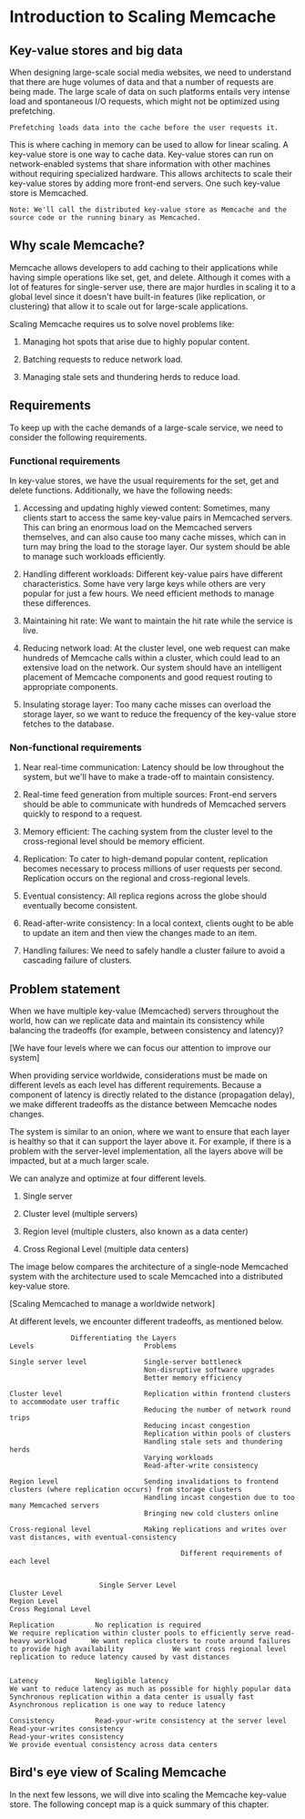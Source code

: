 # Introduction to Scaling Memcache
## Key-value stores and big data
When designing large-scale social media websites, we need to understand that there are huge volumes of data and that a number of requests are being made. The large scale of data on such platforms entails very intense load and spontaneous I/O requests, which might not be optimized using prefetching.

```
Prefetching loads data into the cache before the user requests it.
```

This is where caching in memory can be used to allow for linear scaling. A key-value store is one way to cache data. Key-value stores can run on network-enabled systems that share information with other machines without requiring specialized hardware. This allows architects to scale their key-value stores by adding more front-end servers. One such key-value store is Memcached.
```
Note: We'll call the distributed key-value store as Memcache and the source code or the running binary as Memcached.
```

## Why scale Memcache?
Memcache allows developers to add caching to their applications while having simple operations like set, get, and delete. Although it comes with a lot of features for single-server use, there are major hurdles in scaling it to a global level since it doesn't have built-in features (like replication, or clustering) that allow it to scale out for large-scale applications.

Scaling Memcache requires us to solve novel problems like:

1. Managing hot spots that arise due to highly popular content.

2. Batching requests to reduce network load.

3. Managing stale sets and thundering herds to reduce load.


## Requirements
To keep up with the cache demands of a large-scale service, we need to consider the following requirements.


### Functional requirements
In key-value stores, we have the usual requirements for the set, get and delete functions. Additionally, we have the following needs:

1. Accessing and updating highly viewed content: Sometimes, many clients start to access the same key-value pairs in Memcached servers. This can bring an enormous load on the Memcached servers themselves, and can also cause too many cache misses, which can in turn may bring the load to the storage layer. Our system should be able to manage such workloads efficiently.

2. Handling different workloads: Different key-value pairs have different characteristics. Some have very large keys while others are very popular for just a few hours. We need efficient methods to manage these differences.

3. Maintaining hit rate: We want to maintain the hit rate while the service is live.

4. Reducing network load: At the cluster level, one web request can make hundreds of Memcache calls within a cluster, which could lead to an extensive load on the network. Our system should have an intelligent placement of Memcache components and good request routing to appropriate components.

5. Insulating storage layer: Too many cache misses can overload the storage layer, so we want to reduce the frequency of the key-value store fetches to the database.


### Non-functional requirements
1. Near real-time communication: Latency should be low throughout the system, but we'll have to make a trade-off to maintain consistency.

2. Real-time feed generation from multiple sources: Front-end servers should be able to communicate with hundreds of Memcached servers quickly to respond to a request.

3. Memory efficient: The caching system from the cluster level to the cross-regional level should be memory efficient.

4. Replication: To cater to high-demand popular content, replication becomes necessary to process millions of user requests per second. Replication occurs on the regional and cross-regional levels.

5. Eventual consistency: All replica regions across the globe should eventually become consistent.

6. Read-after-write consistency: In a local context, clients ought to be able to update an item and then view the changes made to an item.

7. Handling failures: We need to safely handle a cluster failure to avoid a cascading failure of clusters.


## Problem statement
When we have multiple key-value (Memcached) servers throughout the world, how can we replicate data and maintain its consistency while balancing the tradeoffs (for example, between consistency and latency)?


[We have four levels where we can focus our attention to improve our system]

When providing service worldwide, considerations must be made on different levels as each level has different requirements. Because a component of latency is directly related to the distance (propagation delay), we make different tradeoffs as the distance between Memcache nodes changes.

The system is similar to an onion, where we want to ensure that each layer is healthy so that it can support the layer above it. For example, if there is a problem with the server-level implementation, all the layers above will be impacted, but at a much larger scale.

We can analyze and optimize at four different levels.

1. Single server

2. Cluster level (multiple servers)

3. Region level (multiple clusters, also known as a data center)

4. Cross Regional Level (multiple data centers)

The image below compares the architecture of a single-node Memcached system with the architecture used to scale Memcached into a distributed key-value store.


[Scaling Memcached to manage a worldwide network]

At different levels, we encounter different tradeoffs, as mentioned below.

```
               Differentiating the Layers
Levels                           Problems

Single server level              Single-server bottleneck
                                 Non-disruptive software upgrades
                                 Better memory efficiency

Cluster level                    Replication within frontend clusters to accommodate user traffic
                                 Reducing the number of network round trips
                                 Reducing incast congestion
                                 Replication within pools of clusters
                                 Handling stale sets and thundering herds
                                 Varying workloads
                                 Read-after-write consistency

Region level                     Sending invalidations to frontend clusters (where replication occurs) from storage clusters 
                                 Handling incast congestion due to too many Memcached servers
                                 Bringing new cold clusters online

Cross-regional level             Making replications and writes over vast distances, with eventual-consistency
```


```
                                          Different requirements of each level


                      Single Server Level                                    Cluster Level                                                                       Region Level                                                                              Cross Regional Level

Replication          No replication is required                        We require replication within cluster pools to efficiently serve read-heavy workload      We want replica clusters to route around failures to provide high availability            We want cross regional level replication to reduce latency caused by vast distances
     

Latency              Negligible latency                                We want to reduce latency as much as possible for highly popular data                    Synchronous replication within a data center is usually fast                               Asynchronous replication is one way to reduce latency

Consistency          Read-your-write consistency at the server level    Read-your-writes consistency                                                             Read-your-writes consistency                                                              We provide eventual consistency across data centers
```

## Bird's eye view of Scaling Memcache
In the next few lessons, we will dive into scaling the Memcache key-value store. The following concept map is a quick summary of this chapter.
